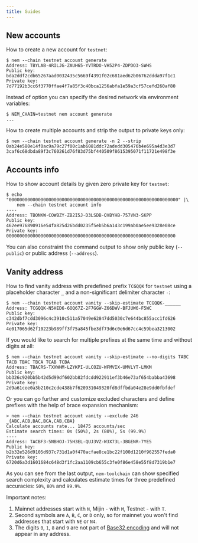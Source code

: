 ```yaml
---
title: Guides
---
```


## New accounts

How to create a new account for `testnet`:

```console
$ nem --chain testnet account generate
Address: TBYLAB-4RILJG-ZAUH65-YVTRDO-VH52P4-ZDPDO3-SWHS
Public key: bda2ddf2cdb65267aad0032435c5669f4391f02c681aed62b06762ddda97f1c1
Private key: 7d77192b3cc6f3770ffae4f7a85f3c40bca1256abfa1e59a3cf57cefd260af80
```

Instead of option you can specify the desired network via environment variables:

```console
$ NEM_CHAIN=testnet nem account generate
...
```

How to create multiple accounts and strip the output to private keys only:

```console
$ nem --chain testnet account generate -n 2 --strip
0ab24e580e14f0ac9a79c27f00c1ab6081ddc72adedd305476b4e695a4d3e3d7
3caf6c68dbda89f3c760261d76f83d75bf440509f8615395071f11721e498f3e
```

## Accounts info

How to show account details by given zero private key for `testnet`:

```console
$ echo "0000000000000000000000000000000000000000000000000000000000000000" |\
    nem --chain testnet account info
----
Address: TBONKW-COWBZY-ZB2I5J-D3LSDB-QVBYHB-757VN3-SKPP
Public key: 462ee976890916e54fa825d26bdd0235f5eb5b6a143c199ab0ae5ee9328e08ce
Private key: 0000000000000000000000000000000000000000000000000000000000000000
```

You can also constraint the command output to show only public key (`--public`)
or public address (`--address`).

## Vanity address

How to find vanity address with predefined prefix `TCGQQK` for `testnet`
using a placeholder character `_` and a non-significant delimiter character `-`:

```console
$ nem --chain testnet account vanity --skip-estimate TCGQQK-______
Address: TCGQQK-N5HED6-6OQ67Z-2F7GGW-Z66DWV-BFJUW6-F5WC
Public key: c342dbf7cdd3096c4c3910c511a57049e62847dd5030c7e644bc855acc1fd626
Private key: 4e017065d62f10223b989ff3f75a845fbe3df73d6c0e6d67cc4c59bea3213002
```

If you would like to search for multiple prefixes at the same time and without digits at all:

```console
$ nem --chain testnet account vanity --skip-estimate --no-digits TABC TACB TBAC TBCA TCAB TCBA
Address: TBACRS-TXXWHM-LZYKPI-ULCOZU-WFMVIX-UMVLYT-LMKM
Public key: bb326c920bb5b42d5d99df602bb82fdcdd922911ef3b46e73af654babba43698
Private key: 2d9a61cee0a3b210c2cde438b7f620931049320fd8dffbda04e28e9dd0fbfdef
```

Or you can go further and customize excluded characters and define prefixes
with the help of brace expansion mechanism:

```console
> nem --chain testnet account vanity --exclude 246 _{ABC,ACB,BAC,BCA,CAB,CBA}
Calculate accounts rate... 18475 accounts/sec
Estimate search times: 0s (50%), 2s (80%), 5s (99.9%)
----
Address: TACBF3-5NBHOJ-75H3EL-QUJ3VZ-W3X73L-3BGENR-7YE5
Public key: b2b32e526d9105d937c731d1a0f470acfae8ce1bc22f100d1210f962557feda0
Private key: 6720d6a3d1601684c648d3f1fc2aa1109cb655c3fe0f86e458e55f8d7319b1e7
```

As you can see from the last output, `nem-toolchain` can show specified search complexity
and calculates estimate times for three predefined accuracies: `50%`, `80%` and `99.9%`.

Important notes:

1. Mainnet addresses start with `N`, Mijin - with `M`, Testnet - with `T`.
1. Second symbols are `A`, `B`, `C`, or `D` only, so for mainnet you won't find addresses
that start with `NE` or `N4`.
1. The digits `0`, `1`, `8` and `9` are not part of
[Base32 encoding](https://en.wikipedia.org/wiki/Base32) and will not appear in any address. 
